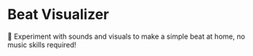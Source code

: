 # Beat Visualizer

🥁 Experiment with sounds and visuals to make a simple beat at home, no music skills required!
